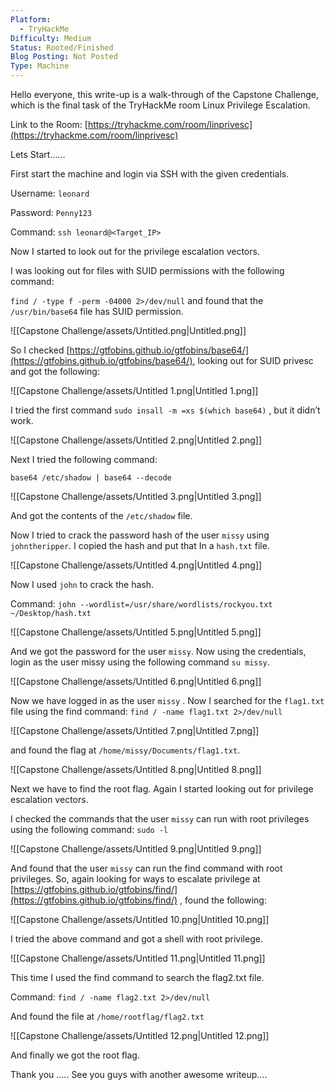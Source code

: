 ```yaml
---
Platform:
  - TryHackMe
Difficulty: Medium
Status: Rooted/Finished
Blog Posting: Not Posted
Type: Machine
---
```

  

Hello everyone, this write-up is a walk-through of the Capstone Challenge, which is the final task of the TryHackMe room Linux Privilege Escalation.

Link to the Room: [https://tryhackme.com/room/linprivesc](https://tryhackme.com/room/linprivesc)

  

Lets Start……

  

First start the machine and login via SSH with the given credentials.

Username: `leonard`

Password: `Penny123`

Command: `ssh leonard@<Target_IP>`

  

Now I started to look out for the privilege escalation vectors.

I was looking out for files with SUID permissions with the following command:

`find / -type f -perm -04000 2>/dev/null` and found that the `/usr/bin/base64` file has SUID permission.

![[Capstone Challenge/assets/Untitled.png|Untitled.png]]

So I checked [https://gtfobins.github.io/gtfobins/base64/](https://gtfobins.github.io/gtfobins/base64/), looking out for SUID privesc and got the following:

![[Capstone Challenge/assets/Untitled 1.png|Untitled 1.png]]

I tried the first command `sudo insall -m =xs $(which base64)` , but it didn’t work.

![[Capstone Challenge/assets/Untitled 2.png|Untitled 2.png]]

Next I tried the following command:

`base64 /etc/shadow | base64 --decode`

![[Capstone Challenge/assets/Untitled 3.png|Untitled 3.png]]

And got the contents of the `/etc/shadow` file.

Now I tried to crack the password hash of the user `missy` using `johntheripper`. I copied the hash and put that In a `hash.txt` file.

![[Capstone Challenge/assets/Untitled 4.png|Untitled 4.png]]

Now I used `john` to crack the hash.

Command: `john --wordlist=/usr/share/wordlists/rockyou.txt ~/Desktop/hash.txt`

![[Capstone Challenge/assets/Untitled 5.png|Untitled 5.png]]

And we got the password for the user `missy`. Now using the credentials, login as the user missy using the following command `su missy`.

![[Capstone Challenge/assets/Untitled 6.png|Untitled 6.png]]

Now we have logged in as the user `missy` . Now I searched for the `flag1.txt` file using the find command: `find / -name flag1.txt 2>/dev/null`

![[Capstone Challenge/assets/Untitled 7.png|Untitled 7.png]]

and found the flag at `/home/missy/Documents/flag1.txt`.

![[Capstone Challenge/assets/Untitled 8.png|Untitled 8.png]]

Next we have to find the root flag. Again I started looking out for privilege escalation vectors.

I checked the commands that the user `missy` can run with root privileges using the following command: `sudo -l`

![[Capstone Challenge/assets/Untitled 9.png|Untitled 9.png]]

And found that the user `missy` can run the find command with root privileges. So, again looking for ways to escalate privilege at [https://gtfobins.github.io/gtfobins/find/](https://gtfobins.github.io/gtfobins/find/) , found the following:

![[Capstone Challenge/assets/Untitled 10.png|Untitled 10.png]]

I tried the above command and got a shell with root privilege.

![[Capstone Challenge/assets/Untitled 11.png|Untitled 11.png]]

This time I used the find command to search the flag2.txt file.

Command: `find / -name flag2.txt 2>/dev/null`

And found the file at `/home/rootflag/flag2.txt`

![[Capstone Challenge/assets/Untitled 12.png|Untitled 12.png]]

And finally we got the root flag.

  

Thank you ….. See you guys with another awesome writeup….